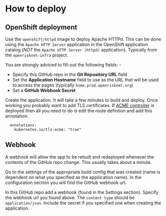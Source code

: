 # How to deploy

## OpenShift deployment

Use the `openshift/httpd` image to deploy Apache HTTPd. This can be done using the `Apache HTTP Server` 
application in the OpenShift application catalog (_NOT_ the `Apache HTTP Server (httpd)` application).
Typically from the `openrisknet-infra` project.

You are strongly adviced to fill-out the following fields: -

-   Specify this GitHub repo in the **Git Repository URL** field
-   Set the **Application Hostname** field to use as the URL that will
    be used to access the pages (typically `home.prod.openrisknet.org`)
-   Set a **GitHub Webhook Secret**

Create the application. It will take a few minutes to build and deploy.
Once working you probably want to add TLS certificates. If [ACME controller](https://github.com/tnozicka/openshift-acme) 
is deployed then all you need to do is edit the route defintion and add this annotation:
```
  annotations:
    kubernetes.io/tls-acme: "true"
```

## Webhook

A webhook will allow the app to be rebuilt and redeployed whenever the contents of the GitHub repo change.
This usually takes about a minute. 

Go to the settings of the appropriate build config that was created (name is dependent on what you specified as the 
appliication name). In the configuration section you will find the GitHub webhook url.

In this GitHub repo add a webhook (found in the Settings section). Specify the webhook url you found above.
The `content type` should be `application/json`. Include the secret if you specified one when creating the 
application.
